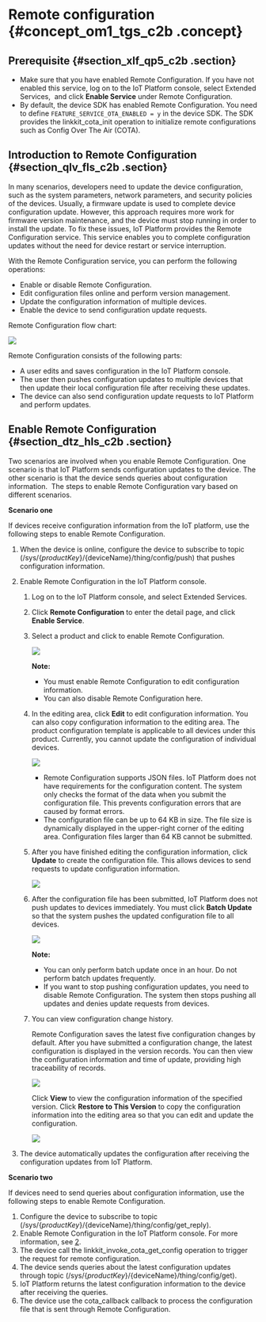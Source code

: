 # Remote configuration {#concept_om1_tgs_c2b .concept}

## Prerequisite {#section_xlf_qp5_c2b .section}

-   Make sure that you have enabled Remote Configuration. If you have not enabled this service, log on to the IoT Platform console, select Extended Services,  and click **Enable Service** under Remote Configuration.
-   By default, the device SDK has enabled Remote Configuration. You need to define `FEATURE_SERVICE_OTA_ENABLED = y` in the device SDK. The SDK provides the linkkit\_cota\_init operation to initialize remote configurations such as Config Over The Air \(COTA\).

## Introduction to Remote Configuration {#section_qlv_fls_c2b .section}

In many scenarios, developers need to update the device configuration, such as the system parameters, network parameters, and security policies of the devices. Usually, a firmware update is used to complete device configuration update. However, this approach requires more work for firmware version maintenance, and the device must stop running in order to install the update. To fix these issues, IoT Platform provides the Remote Configuration service. This service enables you to complete configuration updates without the need for device restart or service interruption.

With the Remote Configuration service, you can perform the following operations:

-   Enable or disable Remote Configuration.
-   Edit configuration files online and perform version management.
-   Update the configuration information of multiple devices.
-   Enable the device to send configuration update requests.

Remote Configuration flow chart:

![](http://static-aliyun-doc.oss-cn-hangzhou.aliyuncs.com/assets/img/14736/15353826516235_en-US.png)

Remote Configuration consists of the following parts:

-   A user edits and saves configuration in the IoT Platform console.
-   The user then pushes configuration updates to multiple devices that then update their local configuration file after receiving these updates.
-   The device can also send configuration update requests to IoT Platform and perform updates.

## Enable Remote Configuration {#section_dtz_hls_c2b .section}

Two scenarios are involved when you enable Remote Configuration. One scenario is that IoT Platform sends configuration updates to the device. The other scenario is that the device sends queries about configuration information.  The steps to enable Remote Configuration vary based on different scenarios.

**Scenario one**

If devices receive configuration information from the IoT platform, use the following steps to enable Remote Configuration.

1.  When the device is online, configure the device to subscribe to topic \(/sys/$\{productKey\}/$\{deviceName\}/thing/config/push\) that pushes configuration information.
2.  Enable Remote Configuration in the IoT Platform console.
    1.  Log on to the IoT Platform console, and select Extended Services.
    2.  Click **Remote Configuration** to enter the detail page, and click **Enable Service**.
    3.  Select a product and click to enable Remote Configuration.

        ![](http://static-aliyun-doc.oss-cn-hangzhou.aliyuncs.com/assets/img/14736/15353826516236_en-US.png)

        **Note:** 

        -   You must enable Remote Configuration to edit configuration information.
        -   You can also disable Remote Configuration here.
    4.  In the editing area, click **Edit** to edit configuration information. You can also copy configuration information to the editing area. The product configuration template is applicable to all devices under this product. Currently, you cannot update the configuration of individual devices.

        ![](http://static-aliyun-doc.oss-cn-hangzhou.aliyuncs.com/assets/img/14736/15353826516237_en-US.png)

        -   Remote Configuration supports JSON files. IoT Platform does not have requirements for the configuration content. The system only checks the format of the data when you submit the configuration file. This prevents configuration errors that are caused by format errors.
        -   The configuration file can be up to 64 KB in size. The file size is dynamically displayed in the upper-right corner of the editing area. Configuration files larger than 64 KB cannot be submitted.
    5.  After you have finished editing the configuration information, click **Update** to create the configuration file. This allows devices to send requests to update configuration information.

        ![](http://static-aliyun-doc.oss-cn-hangzhou.aliyuncs.com/assets/img/14736/15353826516238_en-US.png)

    6.  After the configuration file has been submitted, IoT Platform does not push updates to devices immediately. You must click **Batch Update** so that the system pushes the updated configuration file to all devices.

        ![](http://static-aliyun-doc.oss-cn-hangzhou.aliyuncs.com/assets/img/14736/15353826516239_en-US.png)

        **Note:** 

        -   You can only perform batch update once in an hour. Do not perform batch updates frequently.
        -   If you want to stop pushing configuration updates, you need to disable Remote Configuration. The system then stops pushing all updates and denies update requests from devices.
    7.  You can view configuration change history.

        Remote Configuration saves the latest five configuration changes by default. After you have submitted a configuration change, the latest configuration is displayed in the version records. You can then view the configuration information and time of update, providing high traceability of records.

        ![](http://static-aliyun-doc.oss-cn-hangzhou.aliyuncs.com/assets/img/14736/15353826516240_en-US.png)

        Click **View** to view the configuration information of the specified version. Click **Restore to This Version** to copy the configuration information into the editing area so that you can edit and update the configuration.

        ![](http://static-aliyun-doc.oss-cn-hangzhou.aliyuncs.com/assets/img/14736/15353826526241_en-US.png)

3.  The device automatically updates the configuration after receiving the configuration updates from IoT Platform.

**Scenario two**

If devices need to send queries about configuration information, use the following steps to enable Remote Configuration.

1.  Configure the device to subscribe to topic \(/sys/$\{productKey\}/$\{deviceName\}/thing/config/get\_reply\).
2.  Enable Remote Configuration in the IoT Platform console. For more information, see [2](#step2).
3.  The device call the linkkit\_invoke\_cota\_get\_config operation to trigger the request for remote configuration.
4.  The device sends queries about the latest configuration updates through topic \(/sys/$\{productKey\}/$\{deviceName\}/thing/config/get\).
5.  IoT Platform returns the latest configuration information to the device after receiving the queries.
6.  The device use the cota\_callback callback to process the configuration file that is sent through Remote Configuration.

